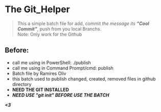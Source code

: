 # The Git_Helper

> This a simple batch file for add, commit _the message its **"Cool Commit"**_, push from you local Branchs.\
> Note: Only work for the Github

## Before:
  - call me using in PowerShell: ./publish
  - call me using in Command Prompt/cmd: publish
  - Batch file by Ramires Oliv
  - this batch used to publish changed, created, removed files in github directory
  - **NEED THE GIT INSTALLED**
  - _**NEED USE "git init" BEFORE USE THE BATCH**_

***<3***
